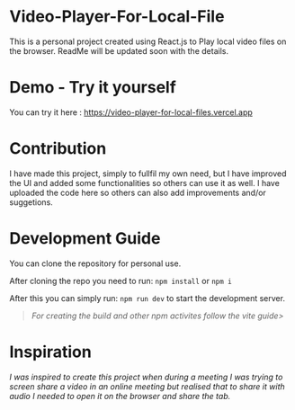# Video-Player-For-Local-File

<p>This is a personal project created using React.js to Play local video files on the browser.
ReadMe will be updated soon with the details.</p>

# Demo - Try it yourself

You can try it here : <a herf="https://video-player-for-local-files.vercel.app"> https://video-player-for-local-files.vercel.app</a>

# Contribution

<p>I have made this project, simply to fullfil my own need, but I have improved the UI and added some functionalities so others can use it as well.
I have uploaded the code here so others can also add improvements and/or suggetions.</p>

# Development Guide

<p>You can clone the repository for personal use.

After cloning the repo you need to run: <code>npm install</code> or <code>npm i</code> 

After this you can simply run: <code>npm run dev</code> to start the development server.</p>

>*For creating the build and other npm activites follow the vite guide>*

# Inspiration

*<p>I was inspired to create this project when during a meeting I was trying to screen share a video in an online meeting but realised that to share it with audio I needed to open it on the browser and share the tab.</p>*
